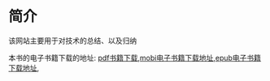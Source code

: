 # 简介

该网站主要用于对技术的总结、以及归纳

本书的电子书籍下载的地址:  [pdf书籍下载](http://blog.mangowork.cn/mango.pdf),[mobi电子书籍下载地址](http://blog.mangowork.cn/mango.mobi),[epub电子书籍下载地址](http://blog.mangowork.cn/mango.epub),



